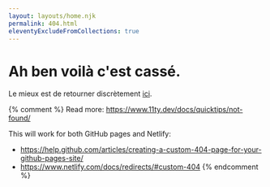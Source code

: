 ```yaml
---
layout: layouts/home.njk
permalink: 404.html
eleventyExcludeFromCollections: true
---
```

# Ah ben voilà c'est cassé.

Le mieux est de retourner discrètement <a href="{{ '/' | url }}">ici</a>.

{% comment %}
Read more: https://www.11ty.dev/docs/quicktips/not-found/

This will work for both GitHub pages and Netlify:

* https://help.github.com/articles/creating-a-custom-404-page-for-your-github-pages-site/
* https://www.netlify.com/docs/redirects/#custom-404
{% endcomment %}
